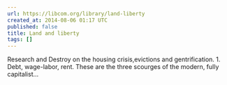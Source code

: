 ```yaml
---
url: https://libcom.org/library/land-liberty
created_at: 2014-08-06 01:17 UTC
published: false
title: Land and liberty
tags: []
---
```


Research and Destroy on the housing crisis,evictions and gentrification.
1.
Debt, wage-labor, rent. These are the three scourges of the modern, fully capitalist…
